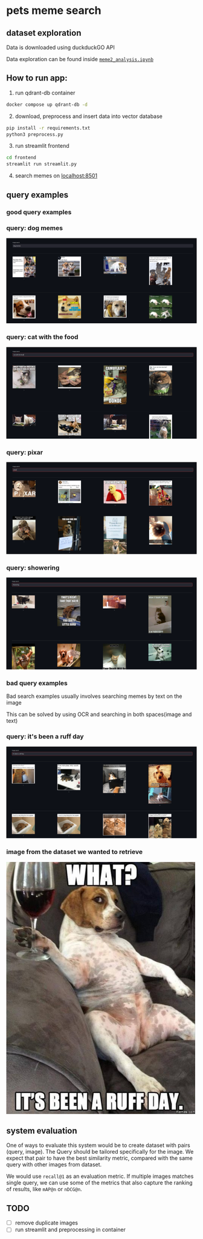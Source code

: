 
# pets meme search



## dataset exploration
Data is downloaded using duckduckGO API

Data exploration can be found inside [`meme2_analysis.ipynb`](./meme2_analysis.ipynb)

## How to run app:

1. run qdrant-db container
```sh
docker compose up qdrant-db -d
```

2. download, preprocess and insert data into vector database
```sh
pip install -r requirements.txt
python3 preprocess.py

```

3. run streamlit frontend
```sh
cd frontend
streamlit run streamlit.py
```

4. search memes on [localhost:8501](http://localhost:8501)


## query examples

### good query examples

### query: dog memes
![dog memes](./screenshots/good_dog.png)

### query: cat with the food
![kj](./screenshots/cat_with_food.png)

### query: pixar
![kj](./screenshots/good_pixar.png)

### query: showering
![kj](./screenshots/good_showering.png)

### bad query examples

Bad search examples usually involves searching memes by text on the image

This can be solved by using OCR and searching in both spaces(image and text)

### query: it's been a ruff day
![kj](./screenshots/bad_day.png)

### image from the dataset we wanted to retrieve
![kj](./screenshots/ruff%20day.png)

## system evaluation

One of ways to evaluate this system would be to create dataset with pairs (query, image). The Query should be tailored specifically for the image. We expect that pair to have the best similarity metric, compared with the same query with other images from dataset.

We would use `recall@1` as an evaluation metric. If multiple images matches single query, we can use some of the metrics that also capture the ranking of results, like `mAP@n` or `nDCG@n`.


## TODO
- [ ] remove duplicate images
- [ ] run streamlit and preprocessing in container
